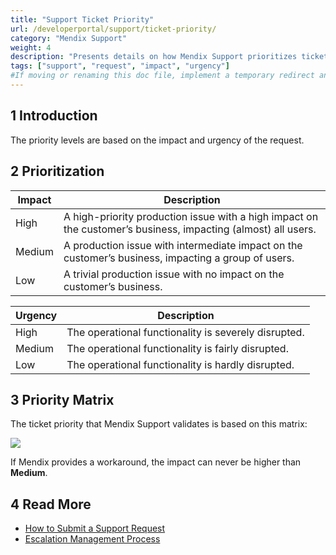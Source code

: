 ```yaml
---
title: "Support Ticket Priority"
url: /developerportal/support/ticket-priority/
category: "Mendix Support"
weight: 4
description: "Presents details on how Mendix Support prioritizes tickets."
tags: ["support", "request", "impact", "urgency"]
#If moving or renaming this doc file, implement a temporary redirect and let the respective team know they should update the URL in the product. See Mapping to Products for more details.
---
```


## 1 Introduction

The priority levels are based on the impact and urgency of the request.

## 2 Prioritization

| Impact  | Description |
| ------- | ------- |
| High    | A high-priority production issue with a high impact on the customer’s business, impacting (almost) all users. |
| Medium  | A production issue with intermediate impact on the customer’s business, impacting a group of users. |
| Low     | A trivial production issue with no impact on the customer’s business. |

| Urgency | Description |
| ------- | ------- |
| High    | The operational functionality is severely disrupted. |
| Medium  | The operational functionality is fairly disrupted. |
| Low     | The operational functionality is hardly disrupted. |

## 3 Priority Matrix

The ticket priority that Mendix Support validates is based on this matrix:

![](/attachments/developerportal/support/ticket-priority/204371729-pic5.png)

If Mendix provides a workaround, the impact can never be higher than **Medium**.

## 4 Read More

* [How to Submit a Support Request](submit-support-request)
* [Escalation Management Process](escalation-management-process)
